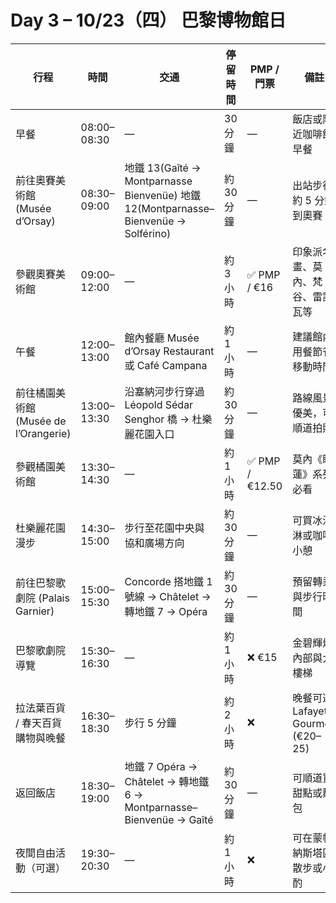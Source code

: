 # Day 3 – 10/23（四） 巴黎博物館日

| 行程                                   | 時間          | 交通                                                                 | 停留時間     | PMP / 門票       | 備註                                                   |
| ------------------------------------ | ------------- | -------------------------------------------------------------------- | ------------ | ---------------- | ------------------------------------------------------ |
| 早餐                                   | 08:00–08:30   | —                                                                   | 30 分鐘      | —                | 飯店或附近咖啡館早餐                                    |
| 前往奧賽美術館 (Musée d’Orsay)             | 08:30–09:00   | 地鐵 13(Gaîté -> Montparnasse Bienvenüe) 地鐵 12(Montparnasse–Bienvenüe → Solférino)         | 約 30 分鐘   | —                | 出站步行約 5 分鐘到奧賽                                  |
| 參觀奧賽美術館                           | 09:00–12:00   | —                                                                   | 約 3 小時    | ✅ PMP / €16     | 印象派名畫、莫內、梵谷、雷諾瓦等                         |
| 午餐                                   | 12:00–13:00   | 館內餐廳 Musée d’Orsay Restaurant 或 Café Campana                  | 約 1 小時    | —                | 建議館內用餐節省移動時間                                 |
| 前往橘園美術館 (Musée de l’Orangerie)       | 13:00–13:30   | 沿塞納河步行穿過 Léopold Sédar Senghor 橋 → 杜樂麗花園入口          | 約 30 分鐘   | —                | 路線風景優美，可順道拍照                                 |
| 參觀橘園美術館                          | 13:30–14:30   | —                                                                   | 約 1 小時    | ✅ PMP / €12.50  | 莫內《睡蓮》系列必看                                     |
| 杜樂麗花園漫步                           | 14:30–15:00   | 步行至花園中央與協和廣場方向                                         | 約 30 分鐘   | —                | 可買冰淇淋或咖啡小憩                                     |
| 前往巴黎歌劇院 (Palais Garnier)           | 15:00–15:30   | Concorde 搭地鐵 1 號線 → Châtelet → 轉地鐵 7 → Opéra               | 約 30 分鐘   | —                | 預留轉乘與步行時間                                       |
| 巴黎歌劇院導覽                           | 15:30–16:30   | —                                                                   | 約 1 小時    | ❌ €15           | 金碧輝煌內部與大樓梯                                    |
| 拉法葉百貨 / 春天百貨購物與晚餐               | 16:30–18:30   | 步行 5 分鐘                                                          | 約 2 小時    | ❌               | 晚餐可選 Lafayette Gourmet (€20–25)                     |
| 返回飯店                                 | 18:30–19:00   | 地鐵 7 Opéra → Châtelet → 轉地鐵 6 → Montparnasse–Bienvenüe → Gaîté | 約 30 分鐘   | —                | 可順道買甜點或麵包                                       |
| 夜間自由活動（可選）                       | 19:30–20:30   | —                                                                   | 約 1 小時    | ❌               | 可在蒙帕納斯塔區散步或小酌                               |
